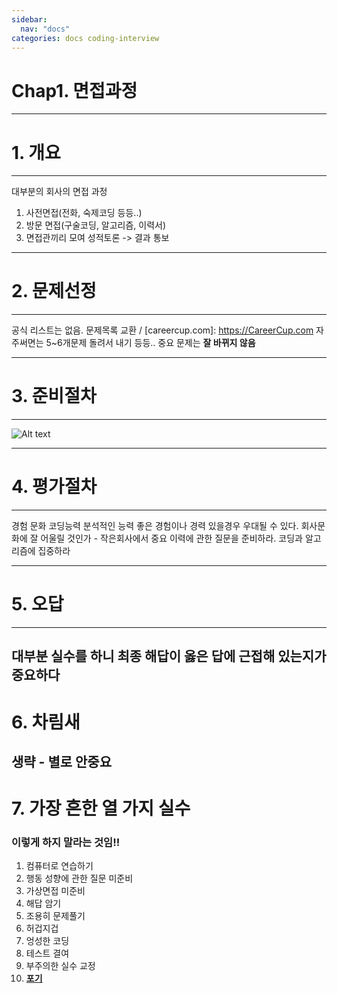 ```yaml
---
sidebar:
  nav: "docs"
categories: docs coding-interview
---
```


Chap1. 면접과정
=============
--------------
# 1. 개요
-------------
대부분의 회사의 면접 과정
1. 사전면접(전화, 숙제코딩 등등..)
2. 방문 면접(구술코딩, 알고리즘, 이력서)
3. 면접관끼리 모여 성적토론 -> 결과 통보

--------------
# 2. 문제선정
--------------
공식 리스트는 없음.
문제목록 교환 / [careercup.com]: https://CareerCup.com
자주써면는 5~6개문제 돌려서 내기 등등..
중요 문제는 **잘 바뀌지 않음**

-----------
# 3. 준비절차
----------
![Alt text](http://www.insightbook.co.kr/wp-content/uploads/2017/08/blog-total.jpg)


-----------
# 4. 평가절차
-------
  경험
  문화
  코딩능력
  분석적인 능력
좋은 경험이나 경력 있을경우 우대될 수 있다.
회사문화에 잘 어울릴 것인가 - 작은회사에서 중요
이력에 관한 질문을 준비하라.
코딩과 알고리즘에 집중하라

------
# 5. 오답
-------
대부분 실수를 하니 최종 해답이 **옳은 답**에 근접해 있는지가 중요하다
-----
# 6. 차림새
생략 - 별로 안중요
-----
# 7. 가장 흔한 열 가지 실수
### **이렇게 하지 말라는 것임!!**
  1. 컴퓨터로 연습하기
  2. 행동 성향에 관한 질문 미준비
  3. 가상면접 미준비
  4. 해답 암기
  5. 조용히 문제풀기
  6. 허겁지겁
  7. 엉성한 코딩
  8. 테스트 결여
  9. 부주의한 실수 교정
  10. <u>**포기**</u>
